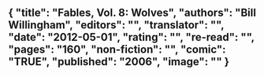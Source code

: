 {
 "title": "Fables, Vol. 8: Wolves",
 "authors": "Bill Willingham",
 "editors": "",
 "translator": "",
 "date": "2012-05-01",
 "rating": "",
 "re-read": "",
 "pages": "160",
 "non-fiction": "",
 "comic": "TRUE",
 "published": "2006",
 "image": ""
}
---

